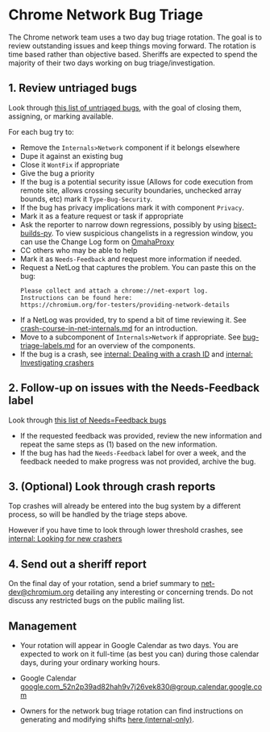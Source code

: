 # Chrome Network Bug Triage

The Chrome network team uses a two day bug triage rotation. The goal is to
review outstanding issues and keep things moving forward. The rotation is time
based rather than objective based. Sheriffs are expected to spend the majority
of their two days working on bug triage/investigation.

## 1. Review untriaged bugs

Look through [this list of untriaged
bugs](https://bugs.chromium.org/p/chromium/issues/list?sort=pri%20-opened&q=component%3AInternals%3ENetwork%20status%3Aunconfirmed%2Cuntriaged%20-component%3AInternals%3ENetwork%3ECookies%20-component%3AInternals%3ENetwork%3EDNS%20-component%3AInternals%3ENetwork%3ECookies%20-component%3AInternals%3ENetwork%3ECertificate%20-component%3AInternals%3ENetwork%3EReportingAndNEL%20-component%3AInternals%3ENetwork%3EDataUse%20-component%3AInternals%3ENetwork%3EEV%20-component%3AInternals%3ENetwork%3EDataProxy%20-component%3AInternals%3ENetwork%3ECertTrans%20-component%3AInternals%3ENetwork%3ENetworkQuality%20-component%3AInternals%3ENetwork%3EDoH%20-component%3AInternals%3ENetwork%3ENetInfo%20-component%3AInternals%3ENetwork%3EVPN),
with the goal of closing them, assigning, or marking available.

For each bug try to:

* Remove the `Internals>Network` component if it belongs elsewhere
* Dupe it against an existing bug
* Close it `WontFix` if appropriate
* Give the bug a priority
* If the bug is a potential security issue (Allows for code execution from remote
  site, allows crossing security boundaries, unchecked array bounds, etc) mark
  it `Type-Bug-Security`.
* If the bug has privacy implications mark it with component `Privacy`.
* Mark it as a feature request or task if appropriate
* Ask the reporter to narrow down regressions, possibly by using
  [bisect-builds-py](https://www.chromium.org/developers/bisect-builds-py). To
  view suspicious changelists in a regression window, you can use the Change Log
  form on [OmahaProxy](https://omahaproxy.appspot.com/)
* CC others who may be able to help
* Mark it as `Needs-Feedback` and request more information if needed.
* Request a NetLog that captures the problem. You can paste this on the bug:
  ```
  Please collect and attach a chrome://net-export log.
  Instructions can be found here:
  https://chromium.org/for-testers/providing-network-details
  ```
* If a NetLog was provided, try to spend a bit of time reviewing it. See
  [crash-course-in-net-internals.md](crash-course-in-net-internals.md) for an
  introduction.
* Move to a subcomponent of `Internals>Network` if appropriate. See
  [bug-triage-labels.md](bug-triage-labels.md) for an overview of the components.
* If the bug is a crash, see [internal: Dealing with a crash
  ID](https://goto.google.com/network_triage_internal#dealing-with-a-crash-id)
and [internal: Investigating
crashers](https://goto.google.com/network_triage_internal#investigating-crashers)

## 2. Follow-up on issues with the Needs-Feedback label

Look through [this list of Needs=Feedback
bugs](https://bugs.chromium.org/p/chromium/issues/list?sort=pri%20-modified&q=component%3AInternals%3ENetwork%20Needs%3DFeedback%20-component%3AInternals%3ENetwork%3ECookies%20-component%3AInternals%3ENetwork%3EDNS%20-component%3AInternals%3ENetwork%3ECookies%20-component%3AInternals%3ENetwork%3ECertificate%20-component%3AInternals%3ENetwork%3EReportingAndNEL%20-component%3AInternals%3ENetwork%3EDataUse%20-component%3AInternals%3ENetwork%3EEV%20-component%3AInternals%3ENetwork%3EDataProxy%20-component%3AInternals%3ENetwork%3ECertTrans%20-component%3AInternals%3ENetwork%3ENetworkQuality%20-component%3AInternals%3ENetwork%3EDoH%20-component%3AInternals%3ENetwork%3ENetInfo%20-component%3AInternals%3ENetwork%3EVPN)

* If the requested feedback was provided, review the new information and repeat
  the same steps as (1) based on the new information.
* If the bug has had the `Needs-Feedback` label for over a week, and the
  feedback needed to make progress was not provided, archive the bug.

## 3. (Optional) Look through crash reports

Top crashes will already be entered into the bug system by a different process,
so will be handled by the triage steps above.

However if you have time to look through lower threshold crashes, see
[internal: Looking for new crashers](https://goto.google.com/network_triage_internal#looking-for-new-crashers)

## 4. Send out a sheriff report

On the final day of your rotation, send a brief summary to net-dev@chromium.org
detailing any interesting or concerning trends. Do not discuss any restricted
bugs on the public mailing list.

## Management

* Your rotation will appear in Google Calendar as two days. You are expected to
  work on it full-time (as best you can) during those calendar days, during your
  ordinary working hours.

* Google Calendar [google.com_52n2p39ad82hah9v7j26vek830@group.calendar.google.com](https://calendar.google.com/calendar/embed?src=google.com_52n2p39ad82hah9v7j26vek830%40group.calendar.google.com&ctz=America%2FLos_Angeles)

* Owners for the network bug triage rotation can find instructions on
generating and modifying shifts
[here (internal-only)](https://goto.google.com/pflvb).
